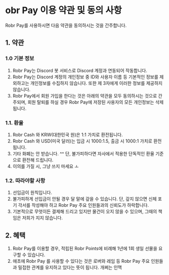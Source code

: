 # obr Pay 이용 약관 및 동의 사항

Robr Pay를 사용하시면 다음 약관을 동의하시는 것을 간주합니다.

## 1. 약관

### 1.0 기본 정보

1. Robr Pay는 Discord 봇 서비스로 Discord 계정과 연동되어 작동합니다.
2. Robr Pay는 Discord 계정의 개인정보 중 ID와 사용자 이름 등 기본적인 정보를 제외하고는 개인정보를 수집하지 않습니다. 또한 제 3자에게 이러한 정보를 제공하지 않습니다.
3. Robr Pay에서 회원 가입을 한다는 것은 아래의 약관을 모두 동의하시는 것으로 간주되며, 회원 탈퇴를 하실 경우 Robr Pay에 저장된 사용자의 모든 개인정보는 삭제됩니다.

### 1.1. 환율

1. Robr Cash 와 KRW(대한민국 원)은 1:1 가치로 환전됩니다.
2. Robr Cash 와 USD(미국 달러)는 입금 시 1000:1.5, 출금 시 1000:1 가치로 환전됩니다.
3. 기타 화폐는 안 받습니다. ^^ 단, 불가피하다면 자사에서 적용한 단독적인 환율 기준으로 환전해 드립니다.
4. 이의를 가질 시, 그냥 쓰지 마세요 ㅗ

### 1.2. 따라야할 사항

1. 선입금이 원칙입니다.
2. 불가피하게 선입금이 안될 경우 달 말에 갚을 수 있습니다. 단, 갚지 않으면 신체 포기 각서를 작성해야 하고 Robr Pay 주요 인원들과의 신뢰도가 하락합니다.
3. 기본적으로 무엇이든 결제해 드리고 있지만 물건이 오지 않을 수 있으며, 그때의 책임은 저희가 지지 않습니다.

## 2. 혜택

1. Robr Pay를 이용할 경우, 적립된 Robr Points에 비례해 1년에 1회 생일 선물을 요구할 수 있습니다.
2. 애초에 Robr Pay 를 사용할 수 있다는 것은 로버와 레임 등 Robr Pay 주요 인원들과 밀접한 관계를 유지하고 있다는 뜻이 됩니다. 개쩌는 인맥

